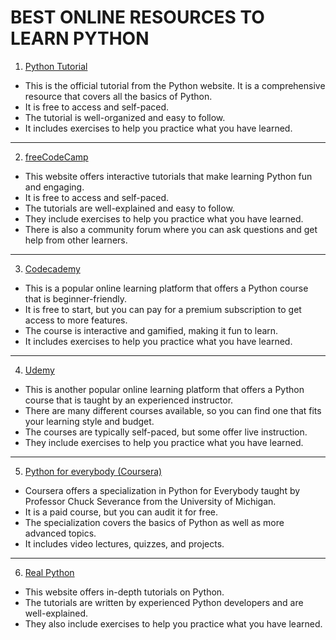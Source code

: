 # BEST ONLINE RESOURCES TO LEARN PYTHON

1. <a href="https://python.org">Python Tutorial</a>

- This is the official tutorial from the Python website. It is a comprehensive resource that covers all the basics of Python.
- It is free to access and self-paced.
- The tutorial is well-organized and easy to follow.
- It includes exercises to help you practice what you have learned.

<hr>

2. <a href="https://freeCodeCamp.org">freeCodeCamp</a>

- This website offers interactive tutorials that make learning Python fun and engaging.
- It is free to access and self-paced.
- The tutorials are well-explained and easy to follow.
- They include exercises to help you practice what you have learned.
- There is also a community forum where you can ask questions and get help from other learners.

<hr>

3. <a href="https://codecademy.com">Codecademy</a>

- This is a popular online learning platform that offers a Python course that is beginner-friendly.
- It is free to start, but you can pay for a premium subscription to get access to more features.
- The course is interactive and gamified, making it fun to learn.
- It includes exercises to help you practice what you have learned.
  
<hr>

4. <a href="https://udemy.com">Udemy</a>

- This is another popular online learning platform that offers a Python course that is taught by an experienced instructor.
- There are many different courses available, so you can find one that fits your learning style and budget.
- The courses are typically self-paced, but some offer live instruction.
- They include exercises to help you practice what you have learned.

<hr>

5. <a href="https://coursera.org/specializations/python">Python for everybody (Coursera)</a>

- Coursera offers a specialization in Python for Everybody taught by Professor Chuck Severance from the University of Michigan.
- It is a paid course, but you can audit it for free.
- The specialization covers the basics of Python as well as more advanced topics.
- It includes video lectures, quizzes, and projects.

<hr>

6. <a href="https://https://realpython.com">Real Python</a>

- This website offers in-depth tutorials on Python.
- The tutorials are written by experienced Python developers and are well-explained.
- They also include exercises to help you practice what you have learned.

